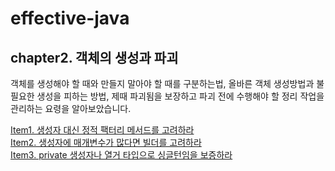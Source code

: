 # effective-java

## chapter2. 객체의 생성과 파괴
객체를 생성해야 할 때와 만들지 말아야 할 때를 구분하는법, 올바른 객체 생성방법과 불필요한 생성을 피하는 방법, 제때 파괴됨을 보장하고 파괴 전에 수행해야 할 정리 작업을 관리하는 요령을 알아보았습니다.

[Item1. 생성자 대신 정적 팩터리 메서드를 고려하라](https://south-leopard-b1c.notion.site/Item1-bbbb413b4b03402abdec5d01e7daab57?pvs=4) <br>
[Item2. 생성자에 매개변수가 많다면 빌더를 고려하라](https://south-leopard-b1c.notion.site/Item2-850e4eecc80c416bb63b0c4cd6cc4b1c?pvs=4) <br>
[Item3. private 생성자나 열거 타입으로 싱글턴임을 보증하라](https://south-leopard-b1c.notion.site/Item3-private-5c0751ac2f324729999b133d3bfd971d?pvs=4) <br>

